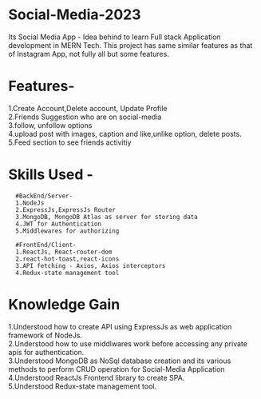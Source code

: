 # Social-Media-2023
Its Social Media App - Idea behind to learn Full stack Application development in MERN Tech. This project has same similar features as that of Instagram App, not fully all but some features.

# Features-
 1.Create Account,Delete account, Update Profile <br>
 2.Friends Suggestion who are on social-media <br>
 3.follow, unfollow options <br>
 4.upload post with images, caption and like,unlike option, delete posts. <br>
 5.Feed section to see friends activitiy <br>
 
 
 # Skills Used -
 
      #BackEnd/Server- 
      1.NodeJs 
      2.ExpressJs,ExpressJs Router 
      3.MongoDB, MongoDB Atlas as server for storing data 
      4.JWT for Authentication 
      5.Middlewares for authorizing 

      #FrontEnd/Client-
      1.ReactJs, React-router-dom 
      2.react-hot-toast,react-icons 
      3.API fetching - Axios, Axios interceptors 
      4.Redux-state management tool 
      
# Knowledge Gain

1.Understood how to create API using ExpressJs as web application framework of NodeJs. <br>
2.Understood how to use middlwares work before accessing any private apis for authentication. <br>
3.Understood MongoDB as NoSql database creation and its various methods to perform CRUD operation for Social-Media Application <br>
4.Understood ReactJs Frontend library to create SPA. <br>
5.Understood Redux-state management tool. <br>
